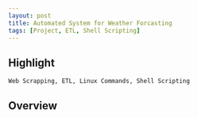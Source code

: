 ```yaml
---
layout: post
title: Automated System for Weather Forcasting
tags: [Project, ETL, Shell Scripting]
---
```


## Highlight

```text
Web Scrapping, ETL, Linux Commands, Shell Scripting
```

## Overview
